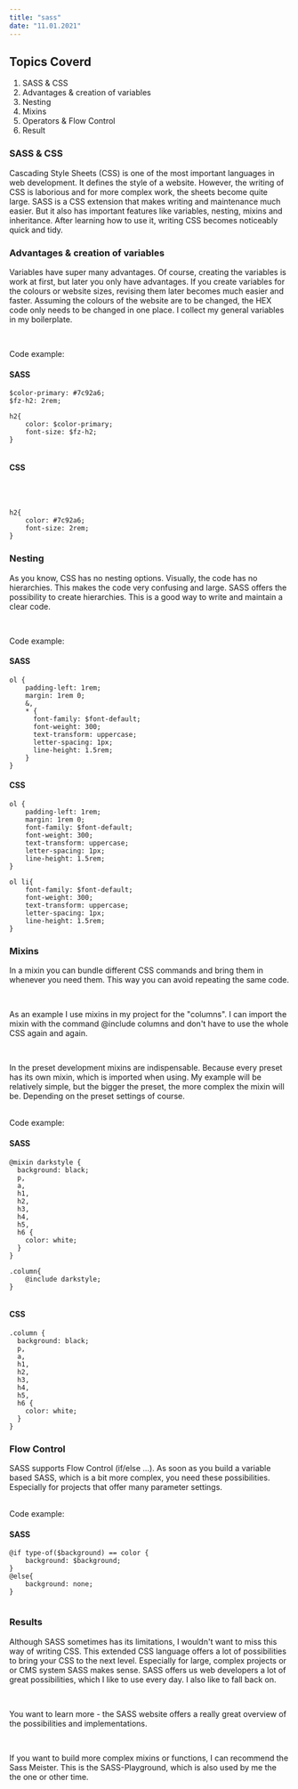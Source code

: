 ```yaml
---
title: "sass"
date: "11.01.2021"
---
```


## Topics Coverd

1. SASS & CSS
2. Advantages & creation of variables
3. Nesting
4. Mixins
5. Operators & Flow Control
5. Result 


### SASS & CSS
Cascading Style Sheets (CSS) is one of the most important languages in web development. It defines the style of a website. However, the writing of CSS is laborious and for more complex work, the sheets become quite large. SASS is a CSS extension that makes writing and maintenance much easier. But it also has important features like variables, nesting, mixins and inheritance. After learning how to use it, writing CSS becomes noticeably quick and tidy.

### Advantages & creation of variables
Variables have super many advantages. Of course, creating the variables is work at first, but later you only have advantages. If you create variables for the colours or website sizes, revising them later becomes much easier and faster. Assuming the colours of the website are to be changed, the HEX code only needs to be changed in one place. I collect my general variables in my boilerplate. 

<br />

Code example:

<div class="column-blog">
<div class="inner">

#### SASS


```
$color-primary: #7c92a6;
$fz-h2: 2rem;

h2{
    color: $color-primary;
    font-size: $fz-h2;
}


```
</div>
<div class="inner"> 

#### CSS
<br />
<br />

```
h2{
    color: #7c92a6;
    font-size: 2rem;
}

```

</div>
</div>

### Nesting
As you know, CSS has no nesting options. Visually, the code has no hierarchies. This makes the code very confusing and large. SASS offers the possibility to create hierarchies. This is a good way to write and maintain a clear code.

<br />

Code example:

<div class="column-blog">
<div class="inner">

#### SASS


```
ol {
    padding-left: 1rem;
    margin: 1rem 0;
    &,
    * {
      font-family: $font-default;
      font-weight: 300;
      text-transform: uppercase;
      letter-spacing: 1px;
      line-height: 1.5rem;
    }
}

```
</div>
<div class="inner"> 

#### CSS

```
ol {
    padding-left: 1rem;
    margin: 1rem 0;
    font-family: $font-default;
    font-weight: 300;
    text-transform: uppercase;
    letter-spacing: 1px;
    line-height: 1.5rem;
}

ol li{
    font-family: $font-default;
    font-weight: 300;
    text-transform: uppercase;
    letter-spacing: 1px;
    line-height: 1.5rem;
}

```

</div>
</div>

### Mixins
In a mixin you can bundle different CSS commands and bring them in whenever you need them. This way you can avoid repeating the same code.

<br />

As an example I use mixins in my project for the "columns". I can import the mixin with the command @include columns 
and don't have to use the whole CSS again and again. 

<br />

In the preset development mixins are indispensable. Because every preset has its own mixin, which is imported when using. My example will be relatively simple, but the bigger the preset, the more complex the mixin will be. 
Depending on the preset settings of course.

<br />
Code example:

<div class="column-blog">
<div class="inner">

#### SASS


```
@mixin darkstyle {
  background: black;
  p,
  a,
  h1,
  h2,
  h3,
  h4,
  h5,
  h6 {
    color: white;
  }
}

.column{
    @include darkstyle;
}


```
</div>
<div class="inner"> 

#### CSS
```
.column {
  background: black;
  p,
  a,
  h1,
  h2,
  h3,
  h4,
  h5,
  h6 {
    color: white;
  }
}

```

</div>
</div>

### Flow Control
SASS supports Flow Control (if/else ...). As soon as you build a variable based SASS, which is a bit more complex, you need these possibilities. Especially for projects that offer many parameter settings. 

<br />
Code example:

<div class="column-blog">
<div class="inner">

#### SASS


```
@if type-of($background) == color {
    background: $background;
}
@else{
    background: none;
}


```
</div>
</div>

### Results
Although SASS sometimes has its limitations, I wouldn't want to miss this way of writing CSS. This extended CSS language
offers a lot of possibilities to bring your CSS to the next level. Especially for large, complex projects or 
or CMS system SASS makes sense. SASS offers us web developers a lot of great possibilities, which I like to use every day. 
I also like to fall back on.

<br />


You want to learn more - the SASS website offers a really great overview of the possibilities and implementations. 

<br />

If you want to build more complex mixins or functions, I can recommend the Sass Meister. This is the SASS-Playground, which is also used by me the the one or other time.